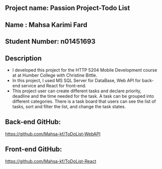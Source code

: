 ## Project name: Passion Project-Todo List
## Name : Mahsa Karimi Fard
## Student Number: n01451693

## Description
- I developed this project for the HTTP 5204 Mobile Development course at at Humber College with Christine Bittle.
- In this project, I used MS SQL Server for DataBase, Web API for back-end service and React for front-end.
- This project user can create different tasks and declare priority, deadline and the time needed for the task. A task can be grouped into different categories.
There is a task board that users can see the list of tasks, sort and filter the list, and change the task states.     


## Back-end GitHub:
https://github.com/Mahsa-kf/ToDoList-WebAPI

## Front-end GitHub: 
https://github.com/Mahsa-kf/ToDoList-React 




